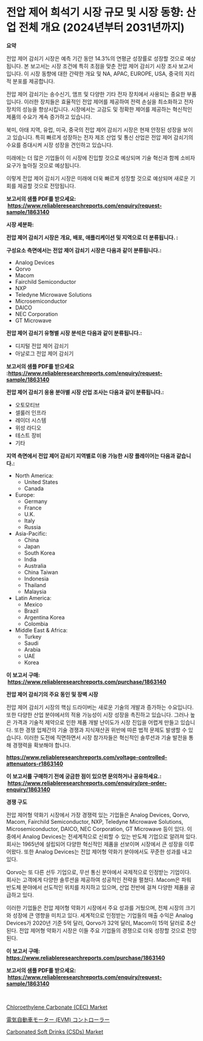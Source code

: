 <p><h1>전압 제어 희석기 시장 규모 및 시장 동향: 산업 전체 개요 (2024년부터 2031년까지)</h1></p><p><strong>요약</strong></p>
<p><p>전압 제어 감쇠기 시장은 예측 기간 동안 14.3%의 연평균 성장률로 성장할 것으로 예상됩니다. 본 보고서는 시장 조건에 특히 초점을 맞춘 전압 제어 감쇠기 시장 조사 보고서입니다. 이 시장 동향에 대한 간략한 개요 및 NA, APAC, EUROPE, USA, 중국의 지리적 분포를 제공합니다.</p><p>전압 제어 감쇠기는 송수신기, 앰프 및 다양한 기타 전자 장치에서 사용되는 중요한 부품입니다. 이러한 장치들은 효율적인 전압 제어를 제공하여 전력 손실을 최소화하고 전자 장치의 성능을 향상시킵니다. 시장에서는 고감도 및 정확한 제어를 제공하는 혁신적인 제품의 수요가 계속 증가하고 있습니다.</p><p>북미, 아태 지역, 유럽, 미국, 중국의 전압 제어 감쇠기 시장은 현재 안정된 성장을 보이고 있습니다. 특히 빠르게 성장하는 전자 제조 산업 및 통신 산업은 전압 제어 감쇠기의 수요를 증대시켜 시장 성장을 견인하고 있습니다.</p><p>미래에는 더 많은 기업들이 이 시장에 진입할 것으로 예상되며 기술 혁신과 함께 소비자 요구가 높아질 것으로 예상됩니다.</p><p>이렇게 전압 제어 감쇠기 시장은 미래에 더욱 빠르게 성장할 것으로 예상되며 새로운 기회를 제공할 것으로 전망됩니다.</p></p>
<p><strong>보고서의 샘플 PDF를 받으세요: &nbsp;<a href="https://www.reliableresearchreports.com/enquiry/request-sample/1863140">https://www.reliableresearchreports.com/enquiry/request-sample/1863140</a></strong></p>
<p><strong>시장 세분화:</strong></p>
<p><strong> 전압 제어 감쇠기 시장은 개요, 배포, 애플리케이션 및 지역으로 더 분류됩니다. :</strong></p>
<p><strong>구성요소 측면에서는 전압 제어 감쇠기 시장은 다음과 같이 분류됩니다.:</strong></p>
<p><ul><li>Analog Devices</li><li>Qorvo</li><li>Macom</li><li>Fairchild Semiconductor</li><li>NXP</li><li>Teledyne Microwave Solutions</li><li>Microsemiconductor</li><li>DAICO</li><li>NEC Corporation</li><li>GT Microwave</li></ul></p>
<p><strong> 전압 제어 감쇠기 유형별 시장 분석은 다음과 같이 분류됩니다.:</strong></p>
<p><ul><li>디지털 전압 제어 감쇠기</li><li>아날로그 전압 제어 감쇠기</li></ul></p>
<p><strong>보고서의 샘플 PDF를 받으세요 :<a href="https://www.reliableresearchreports.com/enquiry/request-sample/1863140">https://www.reliableresearchreports.com/enquiry/request-sample/1863140</a></strong></p>
<p><strong> 전압 제어 감쇠기 응용 분야별 시장 산업 조사는 다음과 같이 분류됩니다.:</strong></p>
<p><ul><li>오토모티브</li><li>셀룰러 인프라</li><li>레이더 시스템</li><li>위성 라디오</li><li>테스트 장비</li><li>기타</li></ul></p>
<p><strong>지역 측면에서 전압 제어 감쇠기 지역별로 이용 가능한 시장 플레이어는 다음과 같습니다.:</strong></p>
<p><ul>
    <li>
        North America:
        <ul>
            <li>United States</li>
            <li>Canada</li>
        </ul>
    </li>
    <li>
        Europe:
        <ul>
            <li>Germany</li>
            <li>France</li>
            <li>U.K.</li>
            <li>Italy</li>
            <li>Russia</li>
        </ul>
    </li>
    <li>
        Asia-Pacific:
        <ul>
            <li>China</li>
            <li>Japan</li>
            <li>South Korea</li>
            <li>India</li>
            <li>Australia</li>
            <li>China Taiwan</li>
            <li>Indonesia</li>
            <li>Thailand</li>
            <li>Malaysia</li>
        </ul>
    </li>
    <li>
        Latin America:
        <ul>
            <li>Mexico</li>
            <li>Brazil</li>
            <li>Argentina Korea</li>
            <li>Colombia</li>
        </ul>
    </li>
    <li>
        Middle East & Africa:
        <ul>
            <li>Turkey</li>
            <li>Saudi</li>
            <li>Arabia</li>
            <li>UAE</li>
            <li>Korea</li>
        </ul>
    </li>
    </ul></p>
<p><strong>이 보고서 구매: &nbsp;<a href="https://www.reliableresearchreports.com/purchase/1863140">https://www.reliableresearchreports.com/purchase/1863140</a></strong></p>
<p><strong>전압 제어 감쇠기의 주요 동인 및 장벽 시장</strong></p>
<p><p>전압 제어 감쇠기 시장의 핵심 드라이버는 새로운 기술의 개발과 증가하는 수요입니다. 또한 다양한 산업 분야에서의 적용 가능성이 시장 성장을 촉진하고 있습니다. 그러나 높은 가격과 기술적 제약으로 인한 제품 개발 난이도가 시장 진입을 어렵게 만들고 있습니다. 또한 경쟁 업체간의 기술 경쟁과 지식재산권 위반에 따른 법적 문제도 발생할 수 있습니다. 이러한 도전에 직면하면서 시장 참가자들은 혁신적인 솔루션과 기술 발전을 통해 경쟁력을 확보해야 합니다.</p></p>
<p><strong><a href="https://www.reliableresearchreports.com/voltage-controlled-attenuators-r1863140">https://www.reliableresearchreports.com/voltage-controlled-attenuators-r1863140</a></strong></p>
<p><strong>이 보고서를 구매하기 전에 궁금한 점이 있으면 문의하거나 공유하세요.: &nbsp;<a href="https://www.reliableresearchreports.com/enquiry/pre-order-enquiry/1863140">https://www.reliableresearchreports.com/enquiry/pre-order-enquiry/1863140</a></strong></p>
<p><strong>경쟁 구도</strong></p>
<p><p>전압 제어형 약화기 시장에서 가장 경쟁력 있는 기업들은 Analog Devices, Qorvo, Macom, Fairchild Semiconductor, NXP, Teledyne Microwave Solutions, Microsemiconductor, DAICO, NEC Corporation, GT Microwave 등이 있다. 이 중에서 Analog Devices는 전세계적으로 신뢰할 수 있는 반도체 기업으로 알려져 있다. 회사는 1965년에 설립되어 다양한 혁신적인 제품을 선보이며 시장에서 큰 성장을 이루어왔다. 또한 Analog Devices는 전압 제어형 약화기 분야에서도 꾸준한 성과를 내고 있다.</p><p>Qorvo는 또 다른 선두 기업으로, 무선 통신 분야에서 국제적으로 인정받는 기업이다. 회사는 고객에게 다양한 솔루션을 제공하여 성공적인 전략을 펼쳤다. Macom은 파워 반도체 분야에서 선도적인 위치를 차지하고 있으며, 산업 전반에 걸쳐 다양한 제품을 공급하고 있다.</p><p>이러한 기업들은 전압 제어형 약화기 시장에서 주요 성과를 거뒀으며, 전체 시장의 크기와 성장에 큰 영향을 미치고 있다. 세계적으로 인정받는 기업들의 매출 수익은 Analog Devices가 2020년 기준 5억 달러, Qorvo가 32억 달러, Macom이 15억 달러로 추산된다. 전압 제어형 약화기 시장은 이들 주요 기업들의 경쟁으로 더욱 성장할 것으로 전망된다.</p></p>
<p><strong>이 보고서 구매: &nbsp; <a href="https://www.reliableresearchreports.com/purchase/1863140">https://www.reliableresearchreports.com/purchase/1863140</a></strong></p>
<p><strong>보고서의 샘플 PDF를 받으세요: &nbsp;<a href="https://www.reliableresearchreports.com/enquiry/request-sample/1863140">https://www.reliableresearchreports.com/enquiry/request-sample/1863140</a></strong><strong></strong></p>
<p>&nbsp;</p>
<p><p><a href="https://www.linkedin.com/pulse/chloroethylene-carbonate-cec-market-size-share-global-analysis-djcqe?trackingId=gMmV0zpiBm%2FxzVklIlnlhQ%3D%3D">Chloroethylene Carbonate (CEC) Market</a></p><p><a href="https://github.com/lily-u-genius/Market-Research-Report-List-1/blob/main/132157632290.md">電気自動車モーター (EVM) コントローラー</a></p><p><a href="https://www.linkedin.com/pulse/carbonated-soft-drinks-csds-market-share-evolution-growth-6qnsc?trackingId=rHL0Cj9aJXJAIxckga43pg%3D%3D">Carbonated Soft Drinks (CSDs) Market</a></p></p>